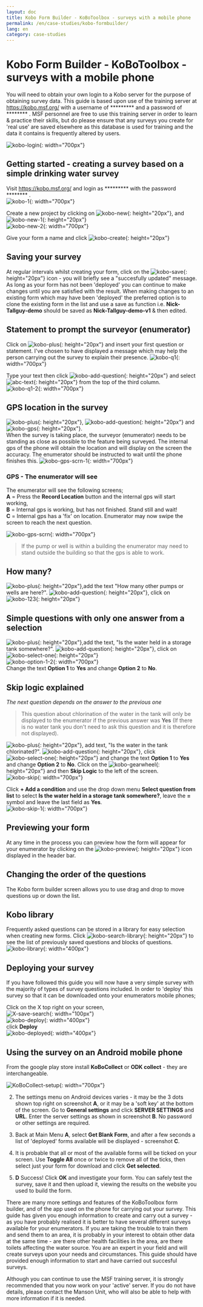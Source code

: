 ```yaml
---
layout: doc
title: Kobo Form Builder - KoBoToolbox - surveys with a mobile phone
permalink: /en/case-studies/kobo-formbuilder/
lang: en
category: case-studies
---
```


Kobo Form Builder - KoBoToolbox - surveys with a mobile phone
============

<!-- > This guide may be downloaded as [kobo-form_en.odt](/files/kobo-form_en.odt) or [kobo-form_en.pdf](/files/kobo-form_en.pdf)  
> Created 2016-11-7  -->

You will need to obtain your own login to a Kobo server for the purpose of obtaining survey data. This guide is based upon use of the training server at <https://kobo.msf.org/> with a username of \********* <!--**missingmaps**--> and a password of  \******** <!--**m0ndayk**-->.  MSF personnel are free to use this training server in order to learn & practice their skills, but do please ensure that any surveys you create for 'real use' are saved elsewhere as this database is used for training and the data it contains is frequently altered by users.

![kobo-login][]{: width="700px"}  

Getting started - creating a survey based on a simple drinking water survey
----------

Visit <https://kobo.msf.org/> and login as \********* <!--**missingmaps**--> with the password \******** <!--**m0ndayk**-->.  
![kobo-1][]{: width="700px"}  

Create a new project by clicking on ![kobo-new][]{: height="20px"}, and  ![kobo-new-1][]{: height="20px"}  
![kobo-new-2][]{: width="700px"}  

Give your form a name and click ![kobo-create][]{: height="20px"}  

Saving your survey
------------------
At regular intervals whilst creating your form, click on the ![kobo-save][]{: height="20px"} icon - you will briefly see a "succesfully updated" message. As long as your form has not been 'deployed' you can continue to make changes until you are satisfied with the result. When making changes to an existing form which may have been 'deployed' the preferred option is to clone the existing form in the list and use a save as function i.e. **Nick-Tallguy-demo** should be saved as **Nick-Tallguy-demo-v1** & then edited. 

Statement to prompt the surveyor (enumerator)
--------------------------------------------

Click on ![kobo-plus][]{: height="20px"} and insert your first question or statement. I've chosen to have displayed a message which may help the person carrying out the survey to explain their presence. 
![kobo-q1][]{: width="700px"}  

Type your text then click ![kobo-add-question][]{: height="20px"} and select ![abc-text][]{: height="20px"} from the top of the third column.  
![kobo-q1-2][]{: width="700px"}  

GPS location in the survey
---------------------------

![kobo-plus][]{: height="20px"}, ![kobo-add-question][]{: height="20px"} and ![kobo-gps][]{: height="20px"}.  
When the survey is taking place, the surveyor (enumerator) needs to be standing as close as possible to the feature being surveyed. The internal gps of the phone will obtain the location and will display on the screen the accuracy. The enumerator should be instructed to wait until the phone finishes this.
![kobo-gps-scrn-1][]{: width="700px"}  

### GPS - The enumerator will see

The enumerator will see the following screens;  
   **A** = Press the **Record Location** button and the internal gps will start working,  
   **B** = Internal gps is working, but has not finished. Stand still and wait!  
   **C** = Internal gps has a 'fix' on location. Enumerator may now swipe the screen to reach the next question.  

![kobo-gps-scrn][]{: width="700px"}  

> If the pump or well is within a building the enumerator may need to stand outside the building so that the gps is able to work. 

How many?
---------

![kobo-plus][]{: height="20px"},add the text "How many other pumps or wells are here?". ![kobo-add-question][]{: height="20px"}, click on ![kobo-123][]{: height="20px"}


Simple questions with only one answer from a selection
------------------------------------------------------

![kobo-plus][]{: height="20px"},add the text, "Is the water held in a storage tank somewhere?". ![kobo-add-question][]{: height="20px"}, click on ![kobo-select-one][]{: height="20px"}  
![kobo-option-1-2][]{: width="700px"}  
Change the text **Option 1** to **Yes** and change **Option 2** to **No**.  

Skip logic explained
--------------------

*The next question depends on the answer to the previous one*

> This question about chlorination of the water in the tank will only be displayed to the enumerator if the previous answer was **Yes** (If there is no water tank you don't need to ask this question and it is therefore not displayed).  

![kobo-plus][]{: height="20px"}, add text, "Is the water in the tank chlorinated?". ![kobo-add-question][]{: height="20px"}, click ![kobo-select-one][]{: height="20px"} and change the text **Option 1** to **Yes** and change **Option 2** to **No**. Click on the ![kobo-gearwheel][]{: height="20px"} and then **Skip Logic** to the left of the screen.  
![kobo-skip][]{: width="700px"}  

Click **+ Add a condition** and use the drop down menu **Select question from list** to select **Is the water held in a storage tank somewhere?**, leave the **=** symbol and leave the last field as **Yes**.  
![kobo-skip-1][]{: width="700px"}  

Previewing your form
--------------------
At any time in the process you can preview how the form will appear for your enumerator by clicking on the ![kobo-preview][]{: height="20px"} icon displayed in the header bar.

Changing the order of the questions
-----------------------------------
The Kobo form builder screen allows you to use drag and drop to move questions up or down the list. 

Kobo library
------------
Frequently asked questions can be stored in a library for easy selection when creating new forms. Click ![kobo-search-library][]{: height="20px"} to see the list of previously saved questions and blocks of questions.  
![kobo-library][]{: width="400px"}  

Deploying your survey
---------------------
If you have followed this guide you will now have a very simple survey with the majority of types of survey questions included. In order to 'deploy' this survey so that it can be downloaded onto your enumerators mobile phones;

Click on the X top right on your screen,  
![X-save-search][]{: width="100px"}  
![kobo-deploy][]{: width="400px"}  
click **Deploy**  
![kobo-deployed][]{: width="400px"}  

Using the survey on an Android mobile phone
-------------------------------------------

From the google play store install **KoBoCollect** or **ODK collect** - they are interchangeable. 

![KoBoCollect-setup][]{: width="700px"}  

2.  The settings menu on Android devices varies - it may be the 3 dots shown top right on screenshot **A**, or it may be a 'soft key' at the bottom of the screen. Go to **General settings** and click **SERVER SETTINGS** and **URL**. Enter the server settings as shown in screenshot **B**. No password or other settings are required.  

3.  Back at Main Menu **A**, select **Get Blank Form**, and after a few seconds a list of 'deployed' forms available will be displayed - screenshot **C**.  

4.  It is probable that all or most of the available forms will be ticked on your screen. Use **Toggle All** once or twice to remove all of the ticks, then select just your form for download and click **Get selected**.  

5.  **D** Success! Click **OK** and investigate your form. You can safely test the survey, save it and then upload it, viewing the results on the website you used to build the form. 

There are many more settings and features of the KoBoToolbox form builder, and of the app used on the phone for carrying out your survey. This guide has given you enough information to create and carry out a survey - as you have probably realised it is better to have several different surveys available for your enumerators. If you are taking the trouble to train them and send them to an area, it is probably in your interest to obtain other data at the same time - are there other health facilities in the area, are there toilets affecting the water source. You are an expert in your field and will create surveys upon your needs and circumstances. This guide should have provided enough information to start and have carried out succesful surveys. 

Although you can continue to use the MSF training server, it is strongly recommended that you now work on your 'active' server. If you do not have details, please contact the Manson Unit, who will also be able to help with more information if it is needed. 
<!--![kobo-down-arrow][]{: height="20px"} then on -->


[kobo-login]: /images/case-studies/kobo-login.png
[kobo-new]: /images/case-studies/kobo-new.png
[kobo-new-1]: /images/case-studies/kobo-new-1.png
[kobo-new-2]: /images/case-studies/kobo-new-2.png
[kobo-create]: /images/case-studies/kobo-create.png
[kobo-plus]: /images/case-studies/kobo-plus.png
[kobo-q1]: /images/case-studies/kobo-q1.png
[kobo-add-question]: /images/case-studies/kobo-add-question.png
[abc-text]: /images/case-studies/abc-text.png
[kobo-gps]: /images/case-studies/kobo-gps.png
[kobo-gps-scrn]: /images/case-studies/kobo-gps-scrn.png
[kobo-123]: /images/case-studies/kobo-123.png
[kobo-select-one]: /images/case-studies/kobo-select-one.png
[kobo-option-1-2]: /images/case-studies/kobo-option-1-2.png
[kobo-down-arrow]: /images/case-studies/kobo-down-arrow.png
[kobo-gearwheel]: /images/case-studies/kobo-gearwheel.png
[kobo-skip]: /images/case-studies/kobo-skip.png
[kobo-skip-1]: /images/case-studies/kobo-skip-1.png
[kobo-q1-2]: /images/case-studies/kobo-q1-2.png
[kobo-gps-scrn-1]: /images/case-studies/kobo-gps-scrn-1.png
[kobo-save]: /images/case-studies/kobo-save.png
[kobo-preview]: /images/case-studies/kobo-preview.png
[kobo-search-library]: /images/case-studies/kobo-search-library.png
[kobo-library]: /images/case-studies/kobo-library.png
[X-save-search]: /images/case-studies/X-save-search.png
[kobo-deploy]: /images/case-studies/kobo-deploy.png
[kobo-deployed]: /images/case-studies/kobo-deployed.png
[koBoCollect-setup]: /images/case-studies/KoBoCollect-setup.png
[kobo-1]: /images/case-studies/kobo-1.png
